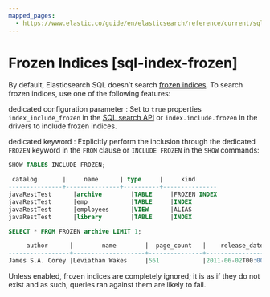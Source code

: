 ```yaml
---
mapped_pages:
  - https://www.elastic.co/guide/en/elasticsearch/reference/current/sql-index-frozen.html
---
```


# Frozen Indices [sql-index-frozen]

By default, Elasticsearch SQL doesn’t search [frozen indices](https://www.elastic.co/guide/en/elasticsearch/reference/current/unfreeze-index-api.html). To search frozen indices, use one of the following features:

dedicated configuration parameter
:   Set to `true` properties `index_include_frozen` in the [SQL search API](https://www.elastic.co/guide/en/elasticsearch/reference/current/sql-search-api.html) or `index.include.frozen` in the drivers to include frozen indices.

dedicated keyword
:   Explicitly perform the inclusion through the dedicated `FROZEN` keyword in the `FROM` clause or `INCLUDE FROZEN` in the `SHOW` commands:

```sql
SHOW TABLES INCLUDE FROZEN;

 catalog       |     name      | type     |     kind
---------------+---------------+----------+---------------
javaRestTest      |archive        |TABLE     |FROZEN INDEX
javaRestTest      |emp            |TABLE     |INDEX
javaRestTest      |employees      |VIEW      |ALIAS
javaRestTest      |library        |TABLE     |INDEX
```

```sql
SELECT * FROM FROZEN archive LIMIT 1;

     author      |        name        |  page_count   |    release_date
-----------------+--------------------+---------------+--------------------
James S.A. Corey |Leviathan Wakes     |561            |2011-06-02T00:00:00Z
```

Unless enabled, frozen indices are completely ignored; it is as if they do not exist and as such, queries ran against them are likely to fail.

